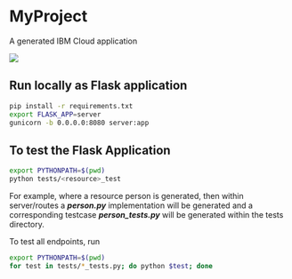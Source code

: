 # MyProject

A generated IBM Cloud application

[![](https://img.shields.io/badge/bluemix-powered-blue.svg)](https://bluemix.net)

## Run locally as Flask application
```bash
pip install -r requirements.txt
export FLASK_APP=server
gunicorn -b 0.0.0.0:8080 server:app
```

## To test the Flask Application
```bash
export PYTHONPATH=$(pwd)
python tests/<resource>_test
```
For example, where a resource person is generated, then within server/routes a _**person.py**_ implementation will be generated and a corresponding testcase _**person_tests.py**_ will be generated within the tests directory.

To test all endpoints, run
```bash
export PYTHONPATH=$(pwd)
for test in tests/*_tests.py; do python $test; done
```
